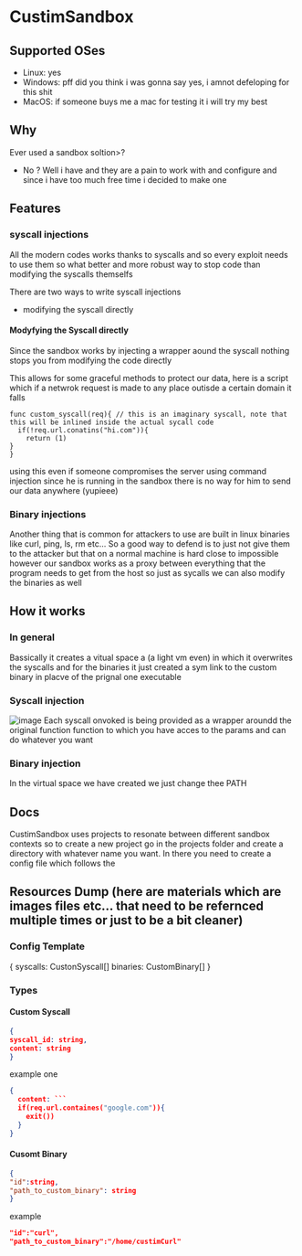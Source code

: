 # CustimSandbox

## Supported OSes
- Linux: yes
- Windows: pff did you think i was gonna say yes, i amnot defeloping for this shit
- MacOS: if someone buys me a mac for testing it i will try my best


## Why
Ever used a sandbox soltion>?
- No ?
Well i have and they are a pain to work with and configure and since i have too much free time i decided to make one

## Features
### syscall injections
All the modern codes works thanks to syscalls and so every exploit needs to use them so what better and more robust way to stop code than modifying the syscalls themselfs

There are two ways to write syscall injections
- modifying the syscall directly


#### Modyfying the Syscall directly 
Since the sandbox works by injecting a wrapper aound the syscall nothing stops you from modifying the code directly 

This allows for some graceful methods to protect our data, here is a script which if a netwrok request is made to any place outisde a certain domain it faIls

```
func custom_syscall(req){ // this is an imaginary syscall, note that this will be inlined inside the actual sycall code 
  if(!req.url.conatins("hi.com")){
    return (1)
}
}
```
using this even if someone compromises the server using command injection since he is running in the sandbox there is no way for him to send our data anywhere (yupieee)

### Binary injections
Another thing that is common for attackers to use are built in linux binaries like curl, ping, ls, rm etc...
So a good way to defend is to just not give them to the attacker but that on a normal machine is hard close to impossible however our sandbox works as a proxy between everything that the 
program needs to get from the host so just as sycalls we can also modify the binaries as well



## How it works
### In general
Bassically it creates a vitual space a (a light vm even) in which it overwrites the syscalls and for the binaries it just created a sym link to the custom binary in placve of the prignal one executable


### Syscall injection
![image](https://github.com/user-attachments/assets/02f8606c-0e42-4f91-ba3a-2db5f474aa5b)
Each syscall onvoked is being provided as a wrapper aroundd the original function function to which you have acces to the params and can do whatever you want 

### Binary injection
In the virtual space we have created we just change thee PATH



## Docs 
CustimSandbox uses projects to resonate between different sandbox contexts so to create a new project go in the projects folder and create a directory with whatever name you want. In there you need to create a config file which follows the 










## Resources Dump (here are materials which are images files etc... that need to be refernced multiple times or just to be a bit cleaner)

### Config Template
{
syscalls: CustonSyscall[]
binaries: CustomBinary[]
}


### Types
#### Custom Syscall
```json
{
syscall_id: string,
content: string
}
```

example one 
```json
{
  content: ```
  if(req.url.containes("google.com")){
    exit())
  }
}
```

#### Cusomt Binary
```json
{
"id":string,
"path_to_custom_binary": string
}
```

example

```json
"id":"curl",
"path_to_custom_binary":"/home/custimCurl"
```
